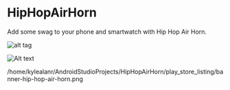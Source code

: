 HipHopAirHorn
=============

Add some swag to your phone and smartwatch with Hip Hop Air Horn.

![alt tag](https://raw.github.com/kylealanr/HipHopAirHorn/master/play_store_listing/banner-hip-hop-air-horn.png)

![Alt text](/relative/path/to/.jpg?raw=true "Optional Title")

/home/kylealanr/AndroidStudioProjects/HipHopAirHorn/play_store_listing/banner-hip-hop-air-horn.png
